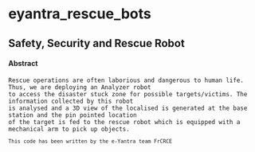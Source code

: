 # eyantra_rescue_bots
## Safety, Security and Rescue Robot

#### Abstract
<pre><code>Rescue operations are often laborious and dangerous to human life. Thus, we are deploying an Analyzer robot
to access the disaster stuck zone for possible targets/victims. The information collected by this robot
is analysed and a 3D view of the localised is generated at the base station and the pin pointed location
of the target is fed to the rescue robot which is equipped with a mechanical arm to pick up objects.
<pre><code>This code has been written by the e-Yantra team FrCRCE</code></pre>
</code></pre>
